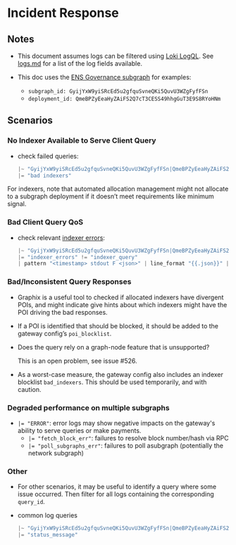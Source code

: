 # Incident Response

## Notes

- This document assumes logs can be filtered using [Loki LogQL](https://grafana.com/docs/loki/latest/query/log_queries/). See [logs.md](./logs.md) for a list of the log fields available.

- This doc uses the [ENS Governance subgraph](https://thegraph.com/explorer/subgraphs/GyijYxW9yiSRcEd5u2gfquSvneQKi5QuvU3WZgFyfFSn?view=Overview&chain=arbitrum-one) for examples:
  - `subgraph_id: GyijYxW9yiSRcEd5u2gfquSvneQKi5QuvU3WZgFyfFSn`
  - `deployment_id: QmeBPZyEeaHyZAiFS2Q7cT3CESS49hhgGuT3E9S8RYoHNm`

## Scenarios

### No Indexer Available to Serve Client Query

- check failed queries:

  ```jsx
  |~ "GyijYxW9yiSRcEd5u2gfquSvneQKi5QuvU3WZgFyfFSn|QmeBPZyEeaHyZAiFS2Q7cT3CESS49hhgGuT3E9S8RYoHNm"
  |= "bad indexers"
  ```

For indexers, note that automated allocation management might not allocate to a subgraph deployment if it doesn’t meet requirements like minimum signal.

### Bad Client Query QoS

- check relevant [indexer errors](./errors.md):

  ```jsx
  |~ "GyijYxW9yiSRcEd5u2gfquSvneQKi5QuvU3WZgFyfFSn|QmeBPZyEeaHyZAiFS2Q7cT3CESS49hhgGuT3E9S8RYoHNm"
  |= "indexer_errors" != "indexer_query"
  | pattern "<timestamp> stdout F <json>" | line_format "{{.json}}" | json query_id="spans[0].query_id", errors="fields.indexer_errors" | line_format "{{.query_id}} {{.errors}}"
  ```

### Bad/Inconsistent Query Responses

- Graphix is a useful tool to checked if allocated indexers have divergent POIs, and might indicate give hints about which indexers might have the POI driving the bad responses.

- If a POI is identified that should be blocked, it should be added to the gateway config’s `poi_blocklist`.

- Does the query rely on a graph-node feature that is unsupported?

  This is an open problem, see issue #526.

- As a worst-case measure, the gateway config also includes an indexer blocklist `bad_indexers`. This should be used temporarily, and with caution.

### Degraded performance on multiple subgraphs

- `|= "ERROR"`: error logs may show negative impacts on the gateway's ability to serve queries or make payments.
  - `|= "fetch_block_err"`: failures to resolve block number/hash via RPC
  - `|= "poll_subgraphs_err"`: failures to poll asubgraph (potentially the network subgraph)

### Other

- For other scenarios, it may be useful to identify a query where some issue occurred. Then filter for all logs containing the corresponding `query_id`.

- common log queries

  ```jsx
  |~ "GyijYxW9yiSRcEd5u2gfquSvneQKi5QuvU3WZgFyfFSn|QmeBPZyEeaHyZAiFS2Q7cT3CESS49hhgGuT3E9S8RYoHNm"
  |= "status_message"
  ```
